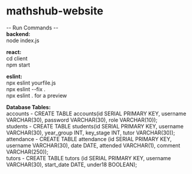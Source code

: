 # mathshub-website

-- Run Commands --\
**backend:** \
node index.js

**react:** \
cd client \
npm start

**eslint:** \
npx eslint yourfile.js \
npx eslint --fix .\
npx eslint . for a preview

**Database Tables:**\
accounts - CREATE TABLE accounts(id SERIAL PRIMARY KEY, username VARCHAR(30), password VARCHAR(30), role VARCHAR(10));\
students - CREATE TABLE students(id SERIAL PRIMARY KEY, username VARCHAR(30), year_group INT, key_stage INT, tutor VARCHAR(30)); \
attendance - CREATE TABLE attendance (id SERIAL PRIMARY KEY, username VARCHAR(30), date DATE, attended VARCHAR(1), comment VARCHAR(250)); \
tutors - CREATE TABLE tutors (id SERIAL PRIMARY KEY, username VARCHAR(30), start_date DATE, under18 BOOLEAN);
